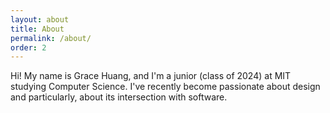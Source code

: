 ```yaml
---
layout: about
title: About
permalink: /about/
order: 2
---
```


Hi! My name is Grace Huang, and I'm a junior (class of 2024) at MIT studying Computer Science. I've recently become passionate about design and particularly, about its intersection with software. 
